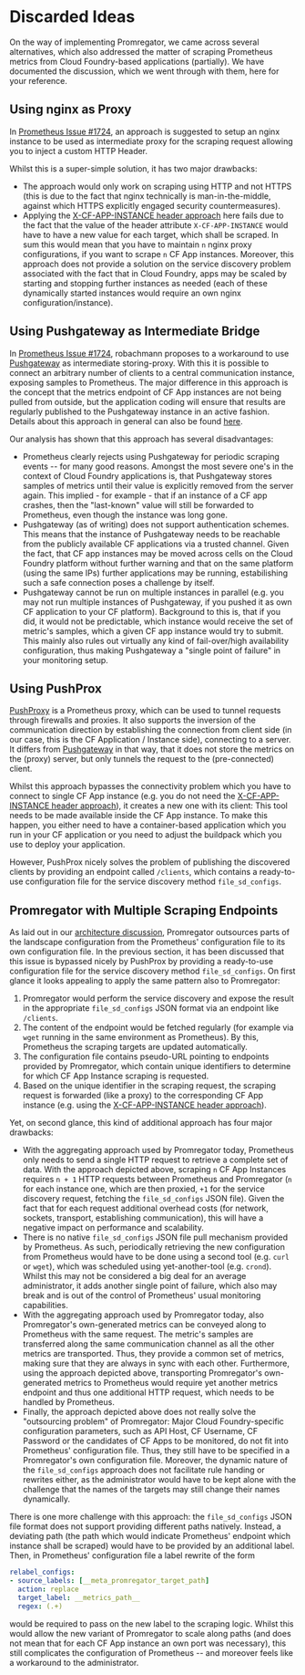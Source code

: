 # Discarded Ideas

On the way of implementing Promregator, we came across several alternatives, which also addressed the matter of scraping Prometheus metrics from Cloud Foundry-based applications (partially). We have documented the discussion, which we went through with them, here for your reference.


## Using nginx as Proxy
In [Prometheus Issue #1724](https://github.com/prometheus/prometheus/issues/1724), an approach is suggested to setup an nginx instance to be used as intermediate proxy for the scraping request allowing you to inject a custom HTTP Header. 

Whilst this is a super-simple solution, it has two major drawbacks:
* The approach would only work on scraping using HTTP and not HTTPS (this is due to the fact that nginx technically is man-in-the-middle, against which HTTPS explicitly engaged security countermeasures). 
* Applying the [X-CF-APP-INSTANCE header approach](https://docs.cloudfoundry.org/concepts/http-routing.html#app-instance-routing) here fails due to the fact that the value of the header attribute `X-CF-APP-INSTANCE` would have to have a new value for each target, which shall be scraped. In sum this would mean that you have to maintain `n` nginx proxy configurations, if you want to scrape `n` CF App instances. Moreover, this approach does not provide a solution on the service discovery problem associated with the fact that in Cloud Foundry, apps may be scaled by starting and stopping further instances as needed (each of these dynamically started instances would require an own nginx configuration/instance).


## Using Pushgateway as Intermediate Bridge
In [Prometheus Issue #1724](https://github.com/prometheus/prometheus/issues/1724), robachmann proposes to a workaround to use  [Pushgateway](https://github.com/prometheus/pushgateway) as intermediate storing-proxy. With this it is possible to connect an arbitrary number of clients to a central communication instance, exposing samples to Prometheus. The major difference in this approach is the concept that the metrics endpoint of CF App instances are not being pulled from outside, but the application coding will ensure that results are regularly published to the Pushgateway instance in an active fashion. Details about this approach in general can also be found [here](https://prometheus.io/docs/practices/pushing/).

Our analysis has shown that this approach has several disadvantages:
* Prometheus clearly rejects using Pushgateway for periodic scraping events -- for many good reasons. Amongst the most severe one's in the context of Cloud Foundry applications is, that Pushgateway stores samples of metrics until their value is explicitly removed from the server again. This implied - for example - that if an instance of a CF app crashes, then the "last-known" value will still be forwarded to Prometheus, even though the instance was long gone.
* Pushgateway (as of writing) does not support authentication schemes. This means that the instance of Pushgateway needs to be reachable from the publicly available CF applications via a trusted channel. Given the fact, that CF app instances may be moved across cells on the Cloud Foundry platform without further warning and that on the same platform (using the same IPs) further applications may be running, estabilishing such a safe connection poses a challenge by itself.
* Pushgateway cannot be run on multiple instances in parallel (e.g. you may not run multiple instances of Pushgateway, if you pushed it as own CF application to your CF platform). Background to this is, that if you did, it would not be predictable, which instance would receive the set of metric's samples, which a given CF app instance would try to submit. This mainly also rules out virtually any kind of fail-over/high availability configuration, thus making Pushgateway a "single point of failure" in your monitoring setup.


## Using PushProx

[PushProxy](https://github.com/RobustPerception/PushProx) is a Prometheus proxy, which can be used to tunnel requests through firewalls and proxies. It also supports the inversion of the communication direction by establishing the connection from client side (in our case, this is the CF Application / Instance side), connecting to a server. It differs from [Pushgateway](https://github.com/prometheus/pushgateway) in that way, that it does not store the metrics on the (proxy) server, but only tunnels the request to the (pre-connected) client.

Whilst this approach bypasses the connectivity problem which you have to connect to single CF App instance (e.g. you do not need the [X-CF-APP-INSTANCE header approach](https://docs.cloudfoundry.org/concepts/http-routing.html#app-instance-routing)), it creates a new one with its client: This tool needs to be made available inside the CF App instance. To make this happen, you either need to have a container-based application which you run in your CF application or you need to adjust the buildpack which you use to deploy your application.

However, PushProx nicely solves the problem of publishing the discovered clients by providing an endpoint called `/clients`, which contains a ready-to-use configuration file for the service discovery method `file_sd_configs`. 

## Promregator with Multiple Scraping Endpoints

As laid out in our [architecture discussion](architecture.md), Promregator outsources parts of the landscape configuration from the Prometheus' configuration file to its own configuration file. In the previous section, it has been discussed that this issue is bypassed nicely by PushProx by providing a ready-to-use configuration file for the service discovery method `file_sd_configs`. On first glance it looks appealing to apply the same pattern also to Promregator:

1. Promregator would perform the service discovery and expose the result in the appropriate `file_sd_configs` JSON format via an endpoint like `/clients`.
2. The content of the endpoint would be fetched regularly (for example via `wget` running in the same environment as Prometheus). By this, Prometheus the scraping targets are updated automatically.
3. The configuration file contains pseudo-URL pointing to endpoints provided by Promregator, which contain unique identifiers to determine for which CF App Instance scraping is requested.
4. Based on the unique identifier in the scraping request, the scraping request is forwarded (like a proxy) to the corresponding CF App instance (e.g. using the [X-CF-APP-INSTANCE header approach](https://docs.cloudfoundry.org/concepts/http-routing.html#app-instance-routing)).

Yet, on second glance, this kind of additional approach has four major drawbacks:

* With the aggregating approach used by Promregator today, Prometheus only needs to send a single HTTP request to retrieve a complete set of data. With the approach depicted above, scraping `n` CF App Instances requires `n + 1` HTTP requests between Prometheus and Promregator (`n` for each instance one, which are then proxied, `+1` for the service discovery request, fetching the `file_sd_configs` JSON file). Given the fact that for each request additional overhead costs (for network, sockets, transport, establishing communication), this will have a negative impact on performance and scalability.
* There is no native `file_sd_configs` JSON file pull mechanism provided by Prometheus. As such, periodically retrieving the new configuration from Prometheus would have to be done using a second tool (e.g. `curl` or `wget`), which was scheduled using yet-another-tool (e.g. `crond`). Whilst this may not be considered a big deal for an average administrator, it adds another single point of failure, which also may break and is out of the control of Prometheus' usual monitoring capabilities.
* With the aggregating approach used by Promregator today, also Promregator's own-generated metrics can be conveyed along to Prometheus with the same request. The metric's samples are transferred along the same communication channel as all the other metrics are transported. Thus, they provide a common set of metrics, making sure that they are always in sync with each other. Furthermore, using the approach depicted above, transporting Promregator's own-generated metrics to Prometheus would require yet another metrics endpoint and thus one additional HTTP request, which needs to be handled by Prometheus.
* Finally, the approach depicted above does not really solve the "outsourcing problem" of Promregator: Major Cloud Foundry-specific configuration parameters, such as API Host, CF Username, CF Password or the candidates of CF Apps to be monitored, do not fit into Prometheus' configuration file. Thus, they still have to be specified in a Promregator's own configuration file. Moreover, the dynamic nature of the `file_sd_configs` approach does not facilitate rule handing or rewrites either, as the administrator would have to be kept alone with the challenge that the names of the targets may still change their names dynamically.

There is one more challenge with this approach: the `file_sd_configs` JSON file format does not support providing different paths natively. Instead, a deviating path (the path which would indicate Prometheus' endpoint which instance shall be scraped) would have to be provided by an additional label. Then, in Prometheus' configuration file a label rewrite of the form

```yaml
relabel_configs:
- source_labels: [__meta_promregator_target_path]
  action: replace
  target_label: __metrics_path__
  regex: (.+)
```

would be required to pass on the new label to the scraping logic. Whilst this would allow the new variant of Promregator to scale along paths (and does not mean that for each CF App instance an own port was necessary), this still complicates the configuration of Prometheus -- and moreover feels like a workaround to the administrator.

